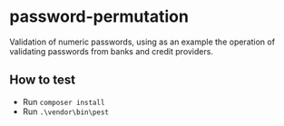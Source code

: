 # password-permutation
Validation of numeric passwords, using as an example the operation of validating passwords from banks and credit providers.

## How to test
 - Run `composer install`
 - Run `.\vendor\bin\pest`

